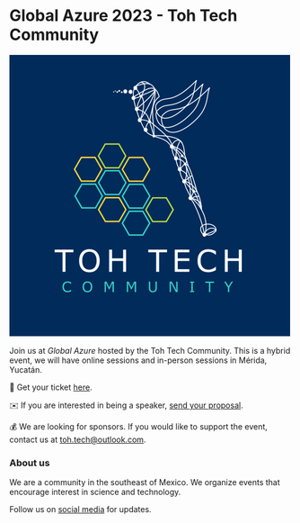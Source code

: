 # Global Azure 2023 - Toh Tech Community

[![Global Azure Bootcamp 2023 - Toh Tech Community](tohtech.png "Global Azure 2023 - Toh Tech Community")](https://beacons.ai/tohtech)

Join us at *Global Azure* hosted by the Toh Tech Community. This is a hybrid event, we will have online sessions and in-person sessions in Mérida, Yucatán.

:ticket: Get your ticket [here](https://GlobalAzure23-TohTech.eventbrite.com.mx).

:envelope: If you are interested in being a speaker, [send your proposal](https://sessionize.com/GlobalAzure23-TohTech/).

:moneybag: We are looking for sponsors. If you would like to support the event, contact us at toh.tech@outlook.com.

### About us

We are a community in the southeast of Mexico. We organize events that encourage interest in science and technology.

Follow us on [social media](https://beacons.ai/tohtech) for updates.